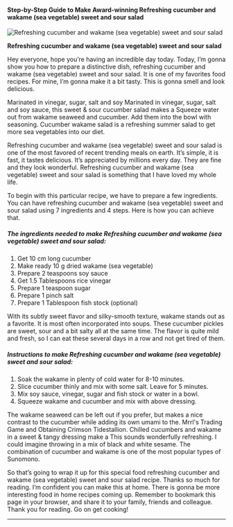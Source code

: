             

#### Step-by-Step Guide to Make Award-winning Refreshing cucumber and wakame (sea vegetable) sweet and sour salad

![Refreshing cucumber and wakame (sea vegetable) sweet and sour salad](https://img-global.cpcdn.com/recipes/8562bfede68e10a6/751x532cq70/refreshing-cucumber-and-wakame-sea-vegetable-sweet-and-sour-salad-recipe-main-photo.jpg)

**Refreshing cucumber and wakame (sea vegetable) sweet and sour salad**

Hey everyone, hope you’re having an incredible day today. Today, I’m gonna show you how to prepare a distinctive dish, refreshing cucumber and wakame (sea vegetable) sweet and sour salad. It is one of my favorites food recipes. For mine, I’m gonna make it a bit tasty. This is gonna smell and look delicious.

Marinated in vinegar, sugar, salt and soy Marinated in vinegar, sugar, salt and soy sauce, this sweet & sour cucumber salad makes a Squeeze water out from wakame seaweed and cucumber. Add them into the bowl with seasoning. Cucumber wakame salad is a refreshing summer salad to get more sea vegetables into our diet.

Refreshing cucumber and wakame (sea vegetable) sweet and sour salad is one of the most favored of recent trending meals on earth. It’s simple, it is fast, it tastes delicious. It’s appreciated by millions every day. They are fine and they look wonderful. Refreshing cucumber and wakame (sea vegetable) sweet and sour salad is something that I have loved my whole life.

To begin with this particular recipe, we have to prepare a few ingredients. You can have refreshing cucumber and wakame (sea vegetable) sweet and sour salad using 7 ingredients and 4 steps. Here is how you can achieve that.

##### The ingredients needed to make Refreshing cucumber and wakame (sea vegetable) sweet and sour salad:

1.  Get 10 cm long cucumber
2.  Make ready 10 g dried wakame (sea vegetable)
3.  Prepare 2 teaspoons soy sauce
4.  Get 1.5 Tablespoons rice vinegar
5.  Prepare 1 teaspoon sugar
6.  Prepare 1 pinch salt
7.  Prepare 1 Tablespoon fish stock (optional)

With its subtly sweet flavor and silky-smooth texture, wakame stands out as a favorite. It is most often incorporated into soups. These cucumber pickles are sweet, sour and a bit salty all at the same time. The flavor is quite mild and fresh, so I can eat these several days in a row and not get tired of them.

##### Instructions to make Refreshing cucumber and wakame (sea vegetable) sweet and sour salad:

1.  Soak the wakame in plenty of cold water for 8-10 minutes.
2.  Slice cucumber thinly and mix with some salt. Leave for 5 minutes.
3.  Mix soy sauce, vinegar, sugar and fish stock or water in a bowl.
4.  Squeeze wakame and cucumber and mix with above dressing.

The wakame seaweed can be left out if you prefer, but makes a nice contrast to the cucumber while adding its own umami to the. Mrrl's Trading Game and Obtaining Crimson Tidestallion. Chilled cucumbers and wakame in a sweet & tangy dressing make a This sounds wonderfully refreshing. I could imagine throwing in a mix of black and white sesame. The combination of cucumber and wakame is one of the most popular types of Sunomono.

So that’s going to wrap it up for this special food refreshing cucumber and wakame (sea vegetable) sweet and sour salad recipe. Thanks so much for reading. I’m confident you can make this at home. There is gonna be more interesting food in home recipes coming up. Remember to bookmark this page in your browser, and share it to your family, friends and colleague. Thank you for reading. Go on get cooking!

* * *